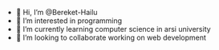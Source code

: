 - 👋 Hi, I’m @Bereket-Hailu
- 👀 I’m interested in programming 
- 🌱 I’m currently learning computer science in arsi university
- 💞️ I’m looking to collaborate working on web development


<!---
Bereket-Hailu/Bereket-Hailu is a ✨ special ✨ repository because its `README.md` (this file) appears on your GitHub profile.
You can click the Preview link to take a look at your changes.
--->
